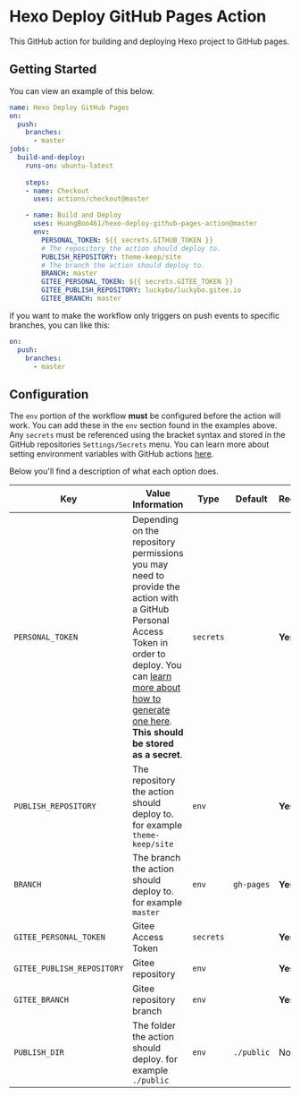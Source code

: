 # Hexo Deploy GitHub Pages Action

This GitHub action for building and deploying Hexo project to GitHub pages.

## Getting Started

You can view an example of this below.

```yml
name: Hexo Deploy GitHub Pages
on:
  push:
    branches:
      - master
jobs:
  build-and-deploy:
    runs-on: ubuntu-latest
    
    steps:
    - name: Checkout
      uses: actions/checkout@master

    - name: Build and Deploy
      uses: HuangBoo461/hexo-deploy-github-pages-action@master
      env:
        PERSONAL_TOKEN: ${{ secrets.GITHUB_TOKEN }}
        # The repository the action should deploy to.
        PUBLISH_REPOSITORY: theme-keep/site
        # The branch the action should deploy to.
        BRANCH: master
        GITEE_PERSONAL_TOKEN: ${{ secrets.GITEE_TOKEN }}
        GITEE_PUBLISH_REPOSITORY: luckybo/luckybo.gitee.io
        GITEE_BRANCH: master
```

if you want to make the workflow only triggers on push events to specific branches, you can like this: 

```yml
on:
  push:	
    branches:	
      - master
```

## Configuration

The `env` portion of the workflow **must** be configured before the action will work. You can add these in the `env` section found in the examples above. Any `secrets` must be referenced using the bracket syntax and stored in the GitHub repositories `Settings/Secrets` menu. You can learn more about setting environment variables with GitHub actions [here](https://help.github.com/en/articles/workflow-syntax-for-github-actions#jobsjob_idstepsenv).

Below you'll find a description of what each option does.

| Key  | Value Information | Type | Default | Required |
| ------------- | ------------- | ------------- | ------------- | ------------- |
| `PERSONAL_TOKEN`  | Depending on the repository permissions you may need to provide the action with a GitHub Personal Access Token in order to deploy. You can [learn more about how to generate one here](https://help.github.com/en/articles/creating-a-personal-access-token-for-the-command-line). **This should be stored as a secret**. | `secrets` |  | **Yes** |
| `PUBLISH_REPOSITORY`  | The repository the action should deploy to. for example `theme-keep/site` | `env` |  | **Yes** |
| `BRANCH`  | The branch the action should deploy to. for example `master` | `env` | `gh-pages` | **Yes** |
| `GITEE_PERSONAL_TOKEN` | Gitee Access Token | `secrets` |  | **Yes** |
| `GITEE_PUBLISH_REPOSITORY` | Gitee repository | `env` |  | **Yes** |
| `GITEE_BRANCH` | Gitee repository  branch | `env` |  | **Yes** |
| `PUBLISH_DIR`  | The folder the action should deploy. for example `./public`| `env` | `./public` | No |

